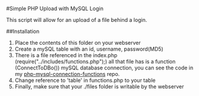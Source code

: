 #Simple PHP Upload with MySQL Login

This script will allow for an upload of a file behind a login. 

##Installation

1. Place the contents of this folder on your webserver
2. Create a mySQL table with an id, username, password(MD5)
3. There is a file referenced in the index.php (require("../includes/functions.php");) all that file has is a function (ConnectToDBo()) mySQL database connection, you can see the code in my [php-mysql-connection-functions](https://github.com/rbjdbkilla/php-mysql-connect-functions) repo.
4. Change reference to 'table' in functions.php to your table 
5. Finally, make sure that your ./files folder is writable by the webserver

